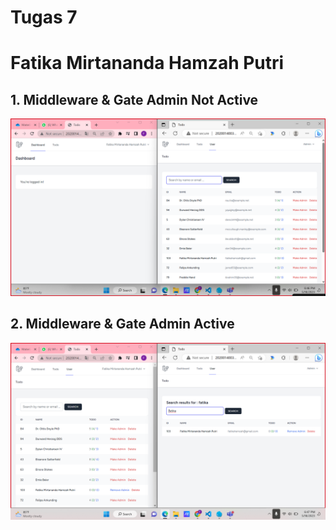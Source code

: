 # Tugas 7
# Fatika Mirtananda Hamzah Putri

## 1. Middleware & Gate Admin Not Active
![Alt text](screenshot/tugas7/MiddlewareGateAdminNotActive.png)

## 2. Middleware & Gate Admin Active
![Alt text](screenshot/tugas7/MiddlewareGateAdminActive.png)

